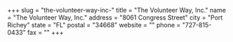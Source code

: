 +++
slug = "the-volunteer-way-inc-"
title = "The Volunteer Way, Inc."
name = "The Volunteer Way, Inc."
address = "8061 Congress Street"
city = "Port Richey"
state = "FL"
postal = "34668"
website = ""
phone = "727-815-0433"
fax = ""
+++
